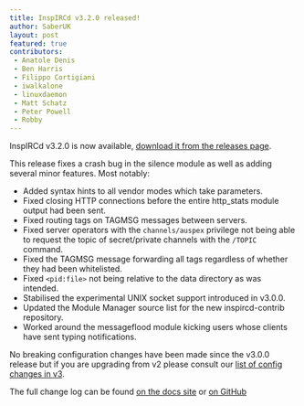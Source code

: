 ```yaml
---
title: InspIRCd v3.2.0 released!
author: SaberUK
layout: post
featured: true
contributors:
 - Anatole Denis
 - Ben Harris
 - Filippo Cortigiani
 - iwalkalone
 - linuxdaemon
 - Matt Schatz
 - Peter Powell
 - Robby
---
```


InspIRCd v3.2.0 is now available, [download it from the releases page](https://github.com/inspircd/inspircd/releases).

This release fixes a crash bug in the silence module as well as adding several minor features. Most notably:

- Added syntax hints to all vendor modes which take parameters.
- Fixed closing HTTP connections before the entire http_stats module output had been sent.
- Fixed routing tags on TAGMSG messages between servers.
- Fixed server operators with the `channels/auspex` privilege not being able to request the topic of secret/private channels with the `/TOPIC` command.
- Fixed the TAGMSG message forwarding all tags regardless of whether they had been whitelisted.
- Fixed `<pid:file>` not being relative to the data directory as was intended.
- Stabilised the experimental UNIX socket support introduced in v3.0.0.
- Updated the Module Manager source list for the new inspircd-contrib repository.
- Worked around the messageflood module kicking users whose clients have sent typing notifications.

No breaking configuration changes have been made since the v3.0.0 release but if you are upgrading from v2 please consult our [list of config changes in v3](https://docs.inspircd.org/3/configuration-changes).

<!--more-->

The full change log can be found [on the docs site](https://docs.inspircd.org/3/change-log/#inspircd-320) or [on GitHub](https://github.com/inspircd/inspircd/compare/v3.1.0...v3.2.0)
